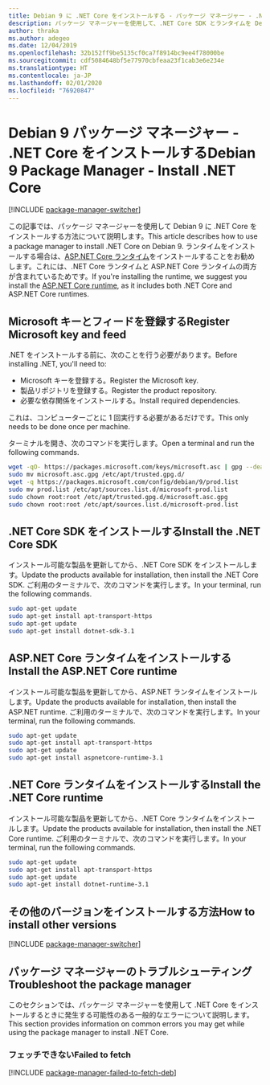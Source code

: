 ```yaml
---
title: Debian 9 に .NET Core をインストールする - パッケージ マネージャー - .NET Core
description: パッケージ マネージャーを使用して、.NET Core SDK とランタイムを Debian 9 にインストールします。
author: thraka
ms.author: adegeo
ms.date: 12/04/2019
ms.openlocfilehash: 32b152ff9be5135cf0ca7f8914bc9ee4f78000be
ms.sourcegitcommit: cdf5084648bf5e77970cbfeaa23f1cab3e6e234e
ms.translationtype: HT
ms.contentlocale: ja-JP
ms.lasthandoff: 02/01/2020
ms.locfileid: "76920847"
---
```

# <a name="debian-9-package-manager---install-net-core"></a><span data-ttu-id="0e5ba-103">Debian 9 パッケージ マネージャー - .NET Core をインストールする</span><span class="sxs-lookup"><span data-stu-id="0e5ba-103">Debian 9 Package Manager - Install .NET Core</span></span>

[!INCLUDE [package-manager-switcher](./includes/package-manager-switcher.md)]

<span data-ttu-id="0e5ba-104">この記事では、パッケージ マネージャーを使用して Debian 9 に .NET Core をインストールする方法について説明します。</span><span class="sxs-lookup"><span data-stu-id="0e5ba-104">This article describes how to use a package manager to install .NET Core on Debian 9.</span></span> <span data-ttu-id="0e5ba-105">ランタイムをインストールする場合は、[ASP.NET Core ランタイム](#install-the-aspnet-core-runtime)をインストールすることをお勧めします。これには、.NET Core ランタイムと ASP.NET Core ランタイムの両方が含まれているためです。</span><span class="sxs-lookup"><span data-stu-id="0e5ba-105">If you're installing the runtime, we suggest you install the [ASP.NET Core runtime](#install-the-aspnet-core-runtime), as it includes both .NET Core and ASP.NET Core runtimes.</span></span>

## <a name="register-microsoft-key-and-feed"></a><span data-ttu-id="0e5ba-106">Microsoft キーとフィードを登録する</span><span class="sxs-lookup"><span data-stu-id="0e5ba-106">Register Microsoft key and feed</span></span>

<span data-ttu-id="0e5ba-107">.NET をインストールする前に、次のことを行う必要があります。</span><span class="sxs-lookup"><span data-stu-id="0e5ba-107">Before installing .NET, you'll need to:</span></span>

- <span data-ttu-id="0e5ba-108">Microsoft キーを登録する。</span><span class="sxs-lookup"><span data-stu-id="0e5ba-108">Register the Microsoft key.</span></span>
- <span data-ttu-id="0e5ba-109">製品リポジトリを登録する。</span><span class="sxs-lookup"><span data-stu-id="0e5ba-109">Register the product repository.</span></span>
- <span data-ttu-id="0e5ba-110">必要な依存関係をインストールする。</span><span class="sxs-lookup"><span data-stu-id="0e5ba-110">Install required dependencies.</span></span>

<span data-ttu-id="0e5ba-111">これは、コンピューターごとに 1 回実行する必要があるだけです。</span><span class="sxs-lookup"><span data-stu-id="0e5ba-111">This only needs to be done once per machine.</span></span>

<span data-ttu-id="0e5ba-112">ターミナルを開き、次のコマンドを実行します。</span><span class="sxs-lookup"><span data-stu-id="0e5ba-112">Open a terminal and run the following commands.</span></span>

```bash
wget -qO- https://packages.microsoft.com/keys/microsoft.asc | gpg --dearmor > microsoft.asc.gpg
sudo mv microsoft.asc.gpg /etc/apt/trusted.gpg.d/
wget -q https://packages.microsoft.com/config/debian/9/prod.list
sudo mv prod.list /etc/apt/sources.list.d/microsoft-prod.list
sudo chown root:root /etc/apt/trusted.gpg.d/microsoft.asc.gpg
sudo chown root:root /etc/apt/sources.list.d/microsoft-prod.list
```

## <a name="install-the-net-core-sdk"></a><span data-ttu-id="0e5ba-113">.NET Core SDK をインストールする</span><span class="sxs-lookup"><span data-stu-id="0e5ba-113">Install the .NET Core SDK</span></span>

<span data-ttu-id="0e5ba-114">インストール可能な製品を更新してから、.NET Core SDK をインストールします。</span><span class="sxs-lookup"><span data-stu-id="0e5ba-114">Update the products available for installation, then install the .NET Core SDK.</span></span> <span data-ttu-id="0e5ba-115">ご利用のターミナルで、次のコマンドを実行します。</span><span class="sxs-lookup"><span data-stu-id="0e5ba-115">In your terminal, run the following commands.</span></span>

```bash
sudo apt-get update
sudo apt-get install apt-transport-https
sudo apt-get update
sudo apt-get install dotnet-sdk-3.1
```

## <a name="install-the-aspnet-core-runtime"></a><span data-ttu-id="0e5ba-116">ASP.NET Core ランタイムをインストールする</span><span class="sxs-lookup"><span data-stu-id="0e5ba-116">Install the ASP.NET Core runtime</span></span>

<span data-ttu-id="0e5ba-117">インストール可能な製品を更新してから、ASP.NET ランタイムをインストールします。</span><span class="sxs-lookup"><span data-stu-id="0e5ba-117">Update the products available for installation, then install the ASP.NET runtime.</span></span> <span data-ttu-id="0e5ba-118">ご利用のターミナルで、次のコマンドを実行します。</span><span class="sxs-lookup"><span data-stu-id="0e5ba-118">In your terminal, run the following commands.</span></span>

```bash
sudo apt-get update
sudo apt-get install apt-transport-https
sudo apt-get update
sudo apt-get install aspnetcore-runtime-3.1
```

## <a name="install-the-net-core-runtime"></a><span data-ttu-id="0e5ba-119">.NET Core ランタイムをインストールする</span><span class="sxs-lookup"><span data-stu-id="0e5ba-119">Install the .NET Core runtime</span></span>

<span data-ttu-id="0e5ba-120">インストール可能な製品を更新してから、.NET Core ランタイムをインストールします。</span><span class="sxs-lookup"><span data-stu-id="0e5ba-120">Update the products available for installation, then install the .NET Core runtime.</span></span> <span data-ttu-id="0e5ba-121">ご利用のターミナルで、次のコマンドを実行します。</span><span class="sxs-lookup"><span data-stu-id="0e5ba-121">In your terminal, run the following commands.</span></span>

```bash
sudo apt-get update
sudo apt-get install apt-transport-https
sudo apt-get update
sudo apt-get install dotnet-runtime-3.1
```

## <a name="how-to-install-other-versions"></a><span data-ttu-id="0e5ba-122">その他のバージョンをインストールする方法</span><span class="sxs-lookup"><span data-stu-id="0e5ba-122">How to install other versions</span></span>

[!INCLUDE [package-manager-switcher](./includes/package-manager-heading-hack-pkgname.md)]

## <a name="troubleshoot-the-package-manager"></a><span data-ttu-id="0e5ba-123">パッケージ マネージャーのトラブルシューティング</span><span class="sxs-lookup"><span data-stu-id="0e5ba-123">Troubleshoot the package manager</span></span>

<span data-ttu-id="0e5ba-124">このセクションでは、パッケージ マネージャーを使用して .NET Core をインストールするときに発生する可能性のある一般的なエラーについて説明します。</span><span class="sxs-lookup"><span data-stu-id="0e5ba-124">This section provides information on common errors you may get while using the package manager to install .NET Core.</span></span>

### <a name="failed-to-fetch"></a><span data-ttu-id="0e5ba-125">フェッチできない</span><span class="sxs-lookup"><span data-stu-id="0e5ba-125">Failed to fetch</span></span>

[!INCLUDE [package-manager-failed-to-fetch-deb](includes/package-manager-failed-to-fetch-deb.md)]
